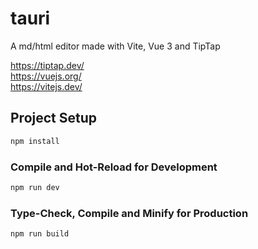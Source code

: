 # tauri

A md/html editor made with Vite, Vue 3 and TipTap

https://tiptap.dev/ <br>
https://vuejs.org/ <br>
https://vitejs.dev/ <br>


## Project Setup

```sh
npm install
```

### Compile and Hot-Reload for Development

```sh
npm run dev
```

### Type-Check, Compile and Minify for Production

```sh
npm run build
```
